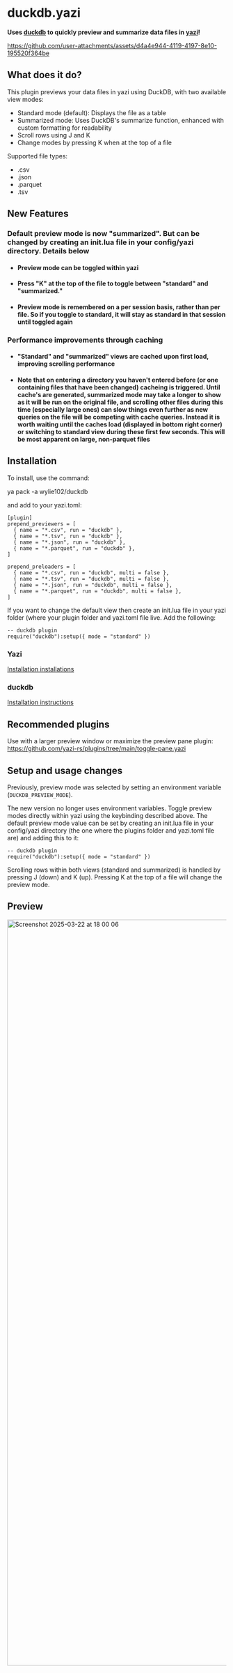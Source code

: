 # duckdb.yazi

**Uses  [duckdb](https://github.com/duckdb/duckdb) to quickly preview and summarize data files in [yazi](https://github.com/sxyazi/yazi)!**

<https://github.com/user-attachments/assets/d4a4e944-4119-4197-8e10-195520f364be>

## What does it do?

This plugin previews your data files in yazi using DuckDB, with two available view modes:

- Standard mode (default): Displays the file as a table
- Summarized mode: Uses DuckDB's summarize function, enhanced with custom formatting for readability
- Scroll rows using J and K
- Change modes by pressing K when at the top of a file

Supported file types:

- .csv  
- .json  
- .parquet  
- .tsv  

## New Features

### Default preview mode is now "summarized". But can be changed by creating an init.lua file in your config/yazi directory. Details below

- #### Preview mode can be toggled within yazi

- #### Press "K" at the top of the file to toggle between "standard" and "summarized."

- #### Preview mode is remembered on a per session basis, rather than per file. So if you toggle to standard, it will stay as standard in that session until toggled again

### Performance improvements through caching

- #### "Standard" and "summarized" views are cached upon first load, improving scrolling performance

- #### Note that on entering a directory you haven't entered before (or one containing files that have been changed) cacheing is triggered. Until cache's are generated, summarized mode may take a longer to show as it will be run on the original file, and scrolling other files during this time (especially large ones) can slow things even further as new queries on the file will be competing with cache queries. Instead it is worth waiting until the caches load (displayed in bottom right corner) or switching to standard view during these first few seconds. This will be most apparent on large, non-parquet files

## Installation

To install, use the command:

ya pack -a wylie102/duckdb

and add to your yazi.toml:

    [plugin]  
    prepend_previewers = [  
      { name = "*.csv", run = "duckdb" },  
      { name = "*.tsv", run = "duckdb" },  
      { name = "*.json", run = "duckdb" },  
      { name = "*.parquet", run = "duckdb" },  
    ]

    prepend_preloaders = [  
      { name = "*.csv", run = "duckdb", multi = false },  
      { name = "*.tsv", run = "duckdb", multi = false },  
      { name = "*.json", run = "duckdb", multi = false },  
      { name = "*.parquet", run = "duckdb", multi = false },  
    ]

If you want to change the default view then create an init.lua file in your yazi folder (where your plugin folder and yazi.toml file live. Add the following:

    -- duckdb plugin
    require("duckdb"):setup({ mode = "standard" })

### Yazi

[Installation installations](https://yazi-rs.github.io/docs/installation)

### duckdb

[Installation instructions](https://duckdb.org/docs/installation/?version=stable&environment=cli&platform=macos&download_method=direct)

## Recommended plugins

Use with a larger preview window or maximize the preview pane plugin:  
<https://github.com/yazi-rs/plugins/tree/main/toggle-pane.yazi>

## Setup and usage changes

Previously, preview mode was selected by setting an environment variable (`DUCKDB_PREVIEW_MODE`).

The new version no longer uses environment variables. Toggle preview modes directly within yazi using the keybinding described above.
The default preview mode value can be set by creating an init.lua file in your config/yazi directory (the one where the plugins folder and yazi.toml file are) and adding this to it:

    -- duckdb plugin
    require("duckdb"):setup({ mode = "standard" })

Scrolling rows within both views (standard and summarized) is handled by pressing J (down) and K (up). Pressing K at the top of a file will change the preview mode.

## Preview

<img width="1710" alt="Screenshot 2025-03-22 at 18 00 06" src="https://github.com/user-attachments/assets/db09fff9-2db1-4273-9ddf-34d0bf087967" />
